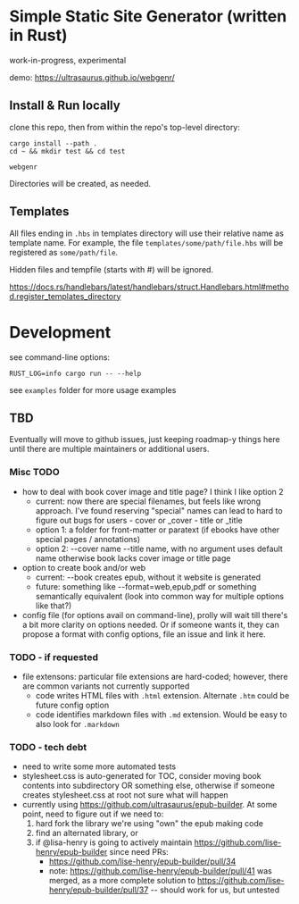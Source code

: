 # Simple Static Site Generator (written in Rust)

work-in-progress, experimental

demo: https://ultrasaurus.github.io/webgenr/

## Install & Run locally

clone this repo, then from within the repo's top-level directory:
```
cargo install --path .
cd ~ && mkdir test && cd test

webgenr
```

Directories will be created, as needed.

## Templates

All files ending in `.hbs` in templates directory will use their relative name as template name. For example, the file `templates/some/path/file.hbs` will be registered as `some/path/file`.

Hidden files and tempfile (starts with #) will be ignored.

https://docs.rs/handlebars/latest/handlebars/struct.Handlebars.html#method.register_templates_directory

# Development

see command-line options:
```
RUST_LOG=info cargo run -- --help
```

see `examples` folder for more usage examples

## TBD
Eventually will move to github issues, just keeping roadmap-y things here
until there are multiple maintainers or additional users.

### Misc TODO
- how to deal with book cover image and title page? I think I like option 2
  - current: now there are special filenames, but feels like wrong approach.
    I've found reserving "special" names can lead to hard to figure out bugs
    for users
        - cover or _cover
        - title or _title
  - option 1: a folder for front-matter or paratext
    (if ebooks have other special pages / annotations)
  - option 2: --cover name --title name, with no argument uses default name
    otherwise book lacks cover image or title page
- option to create book and/or web
  - current: --book creates epub, without it website is generated
  - future: something like --format=web,epub,pdf or something semantically
    equivalent (look into common way for multiple options like that?)
- config file (for options avail on command-line), prolly will wait till
  there's a bit more clarity on options needed. Or if someone wants it,
  they can propose a format with config options, file an issue and link it here.

### TODO - if requested
- file extensons: particular file extensions are hard-coded; however,
  there are common variants not currently supported
  - code writes HTML files with `.html` extension. Alternate `.htm` could
    be future config option
  - code identifies markdown files with `.md` extension. Would be easy to
    also look for `.markdown`

### TODO - tech debt
- need to write some more automated tests
- stylesheet.css is auto-generated for TOC, consider moving book contents
  into subdirectory OR something else, otherwise if someone creates
  stylesheet.css at root not sure what will happen
- currently using https://github.com/ultrasaurus/epub-builder.
  At some point, need to figure out if we need to:
    1. hard fork the library we're using "own" the epub making code
    2. find an alternated library, or
    3. if @lisa-henry is going to actively maintain https://github.com/lise-henry/epub-builder
    since need PRs:
        - https://github.com/lise-henry/epub-builder/pull/34
        - note: https://github.com/lise-henry/epub-builder/pull/41 was merged, as
    a more complete solution to https://github.com/lise-henry/epub-builder/pull/37 -- should work for us, but untested


